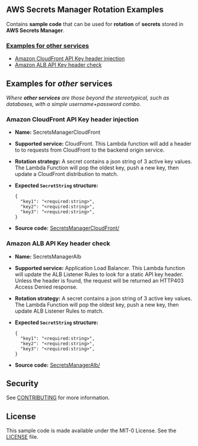 ## AWS Secrets Manager Rotation Examples

Contains **sample code** that can be used for **rotation** of **secrets** stored in **AWS Secrets Manager**.



### [Examples for other services](#OTHER-rotation-templates)

+ [Amazon CloudFront API Key header injection](#sar-template-cloudfront-apikey-header-injection)
+ [Amazon ALB API Key header check](#sar-template-alb-apikey-header-check)



## Examples for _other_ services<a name="OTHER-rotation-templates"></a>

_Where **other services** are those beyond the stereotypical, such as databases, with a simple username+password combo._

### Amazon CloudFront API Key header injection<a name="sar-template-cloudfront-apikey-header-injection"></a>
+ **Name:** SecretsManagerCloudFront
+ **Supported service:** CloudFront\. This Lambda function will add a header to to requests from CloudFront to the backend origin service\.
+ **Rotation strategy:** A secret contains a json string of 3 active key values\. The Lambda Function will pop the oldest key, push a new key, then update a CloudFront distribution to match\.
+ **Expected `SecretString` structure:** 

  ```
  {
    "key1": "<required:string>",
    "key2": "<required:string>",
    "key3": "<required:string>",
  }
  ```

+ **Source code:** [SecretsManagerCloudFront/](SecretsManagerCloudFront/)


### Amazon ALB API Key header check<a name="sar-template-alb-apikey-header-check"></a>
+ **Name:** SecretsManagerAlb
+ **Supported service:** Application Load Balancer\. This Lambda function will update the ALB Listener Rules to look for a static API key header\. Unless the header is found, the request will be returned an HTTP403 Access Denied response\.
+ **Rotation strategy:** A secret contains a json string of 3 active key values\. The Lambda Function will pop the oldest key, push a new key, then update ALB Listener Rules to match\.
+ **Expected `SecretString` structure:** 

  ```
  {
    "key1": "<required:string>",
    "key2": "<required:string>",
    "key3": "<required:string>",
  }
  ```

+ **Source code:** [SecretsManagerAlb/](SecretsManagerAlb/)




## Security

See [CONTRIBUTING](CONTRIBUTING.md#security-issue-notifications) for more information.

## License

This sample code is made available under the MIT-0 License. See the [LICENSE](LICENSE) file.

